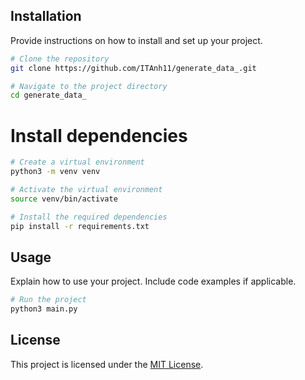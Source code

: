 ## Installation

Provide instructions on how to install and set up your project.

```bash
# Clone the repository
git clone https://github.com/ITAnh11/generate_data_.git

# Navigate to the project directory
cd generate_data_
```

# Install dependencies

```bash
# Create a virtual environment
python3 -m venv venv

# Activate the virtual environment
source venv/bin/activate

# Install the required dependencies
pip install -r requirements.txt
```

## Usage

Explain how to use your project. Include code examples if applicable.

```bash
# Run the project
python3 main.py
```

## License

This project is licensed under the [MIT License](LICENSE).
